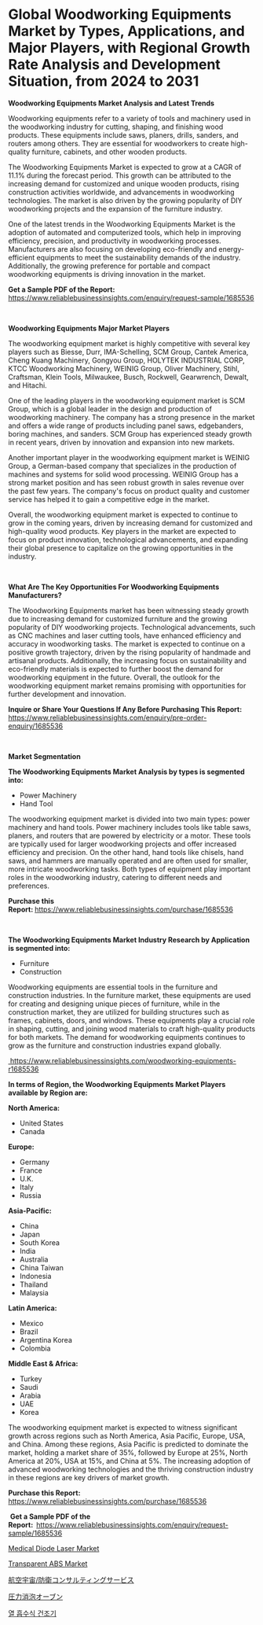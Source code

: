 <p><h1>Global Woodworking Equipments Market by Types, Applications, and Major Players, with Regional Growth Rate Analysis and Development Situation, from 2024 to 2031</h1></p><p><strong>Woodworking Equipments Market Analysis and Latest Trends</strong></p>
<p><p>Woodworking equipments refer to a variety of tools and machinery used in the woodworking industry for cutting, shaping, and finishing wood products. These equipments include saws, planers, drills, sanders, and routers among others. They are essential for woodworkers to create high-quality furniture, cabinets, and other wooden products.</p><p>The Woodworking Equipments Market is expected to grow at a CAGR of 11.1% during the forecast period. This growth can be attributed to the increasing demand for customized and unique wooden products, rising construction activities worldwide, and advancements in woodworking technologies. The market is also driven by the growing popularity of DIY woodworking projects and the expansion of the furniture industry.</p><p>One of the latest trends in the Woodworking Equipments Market is the adoption of automated and computerized tools, which help in improving efficiency, precision, and productivity in woodworking processes. Manufacturers are also focusing on developing eco-friendly and energy-efficient equipments to meet the sustainability demands of the industry. Additionally, the growing preference for portable and compact woodworking equipments is driving innovation in the market.</p></p>
<p><strong>Get a Sample PDF of the Report:&nbsp;</strong> <a href="https://www.reliablebusinessinsights.com/enquiry/request-sample/1685536">https://www.reliablebusinessinsights.com/enquiry/request-sample/1685536</a></p>
<p>&nbsp;</p>
<p><strong>Woodworking Equipments Major Market Players</strong></p>
<p><p>The woodworking equipment market is highly competitive with several key players such as Biesse, Durr, IMA-Schelling, SCM Group, Cantek America, Cheng Kuang Machinery, Gongyou Group, HOLYTEK INDUSTRIAL CORP, KTCC Woodworking Machinery, WEINIG Group, Oliver Machinery, Stihl, Craftsman, Klein Tools, Milwaukee, Busch, Rockwell, Gearwrench, Dewalt, and Hitachi.</p><p>One of the leading players in the woodworking equipment market is SCM Group, which is a global leader in the design and production of woodworking machinery. The company has a strong presence in the market and offers a wide range of products including panel saws, edgebanders, boring machines, and sanders. SCM Group has experienced steady growth in recent years, driven by innovation and expansion into new markets.</p><p>Another important player in the woodworking equipment market is WEINIG Group, a German-based company that specializes in the production of machines and systems for solid wood processing. WEINIG Group has a strong market position and has seen robust growth in sales revenue over the past few years. The company's focus on product quality and customer service has helped it to gain a competitive edge in the market.</p><p>Overall, the woodworking equipment market is expected to continue to grow in the coming years, driven by increasing demand for customized and high-quality wood products. Key players in the market are expected to focus on product innovation, technological advancements, and expanding their global presence to capitalize on the growing opportunities in the industry.</p></p>
<p>&nbsp;</p>
<p><strong>What Are The Key Opportunities For Woodworking Equipments Manufacturers?</strong></p>
<p><p>The Woodworking Equipments market has been witnessing steady growth due to increasing demand for customized furniture and the growing popularity of DIY woodworking projects. Technological advancements, such as CNC machines and laser cutting tools, have enhanced efficiency and accuracy in woodworking tasks. The market is expected to continue on a positive growth trajectory, driven by the rising popularity of handmade and artisanal products. Additionally, the increasing focus on sustainability and eco-friendly materials is expected to further boost the demand for woodworking equipment in the future. Overall, the outlook for the woodworking equipment market remains promising with opportunities for further development and innovation.</p></p>
<p><strong>Inquire or Share Your Questions If Any Before Purchasing This Report:</strong> <a href="https://www.reliablebusinessinsights.com/enquiry/pre-order-enquiry/1685536">https://www.reliablebusinessinsights.com/enquiry/pre-order-enquiry/1685536</a></p>
<p>&nbsp;</p>
<p><strong>Market Segmentation</strong></p>
<p><strong>The Woodworking Equipments Market Analysis by types is segmented into:</strong></p>
<p><ul><li>Power Machinery</li><li>Hand Tool</li></ul></p>
<p><p>The woodworking equipment market is divided into two main types: power machinery and hand tools. Power machinery includes tools like table saws, planers, and routers that are powered by electricity or a motor. These tools are typically used for larger woodworking projects and offer increased efficiency and precision. On the other hand, hand tools like chisels, hand saws, and hammers are manually operated and are often used for smaller, more intricate woodworking tasks. Both types of equipment play important roles in the woodworking industry, catering to different needs and preferences.</p></p>
<p><strong>Purchase this Report:&nbsp;</strong><a href="https://www.reliablebusinessinsights.com/purchase/1685536">https://www.reliablebusinessinsights.com/purchase/1685536</a></p>
<p>&nbsp;</p>
<p><strong>The Woodworking Equipments Market Industry Research by Application is segmented into:</strong></p>
<p><ul><li>Furniture</li><li>Construction</li></ul></p>
<p><p>Woodworking equipments are essential tools in the furniture and construction industries. In the furniture market, these equipments are used for creating and designing unique pieces of furniture, while in the construction market, they are utilized for building structures such as frames, cabinets, doors, and windows. These equipments play a crucial role in shaping, cutting, and joining wood materials to craft high-quality products for both markets. The demand for woodworking equipments continues to grow as the furniture and construction industries expand globally.</p></p>
<p><a href="https://www.reliablebusinessinsights.com/woodworking-equipments-r1685536">&nbsp;https://www.reliablebusinessinsights.com/woodworking-equipments-r1685536</a></p>
<p><strong>In terms of Region, the Woodworking Equipments Market Players available by Region are:</strong></p>
<p>
    <p> <strong> North America: </strong>
        <ul>
            <li>United States</li>
            <li>Canada</li>
        </ul>
        </p> 
    <p> <strong> Europe: </strong>
        <ul>
            <li>Germany</li>
            <li>France</li>
            <li>U.K.</li>
            <li>Italy</li>
            <li>Russia</li>
        </ul>
        </p> 
    <p> <strong> Asia-Pacific: </strong>
        <ul>
            <li>China</li>
            <li>Japan</li>
            <li>South Korea</li>
            <li>India</li>
            <li>Australia</li>
            <li>China Taiwan</li>
            <li>Indonesia</li>
            <li>Thailand</li>
            <li>Malaysia</li>
        </ul>
        </p> 
    <p> <strong> Latin America: </strong>
        <ul>
            <li>Mexico</li>
            <li>Brazil</li>
            <li>Argentina Korea</li>
            <li>Colombia</li>
        </ul>
        </p> 
    <p> <strong> Middle East & Africa: </strong>
        <ul>
            <li>Turkey</li>
            <li>Saudi</li>
            <li>Arabia</li>
            <li>UAE</li>
            <li>Korea</li>
        </ul>
    </p>
    </p>
<p><p>The woodworking equipment market is expected to witness significant growth across regions such as North America, Asia Pacific, Europe, USA, and China. Among these regions, Asia Pacific is predicted to dominate the market, holding a market share of 35%, followed by Europe at 25%, North America at 20%, USA at 15%, and China at 5%. The increasing adoption of advanced woodworking technologies and the thriving construction industry in these regions are key drivers of market growth.</p></p>
<p><strong>Purchase this Report: </strong><a href="https://www.reliablebusinessinsights.com/purchase/1685536">https://www.reliablebusinessinsights.com/purchase/1685536</a></p>
<p>&nbsp;<strong>Get a Sample PDF of the Report:&nbsp;&nbsp;</strong><a href="https://www.reliablebusinessinsights.com/enquiry/request-sample/1685536">https://www.reliablebusinessinsights.com/enquiry/request-sample/1685536</a></p>
<p><strong></strong></p>
<p><p><a href="https://github.com/YashRP12/Market-Research-Report-List-4/blob/main/medical-diode-laser-market.md">Medical Diode Laser Market</a></p><p><a href="https://github.com/EveKerluke2023/Market-Research-Report-List-1/blob/main/transparent-abs-market.md">Transparent ABS Market</a></p><p><a href="https://github.com/klon646/Market-Research-Report-List-1/blob/main/2957773102522.md">航空宇宙/防衛コンサルティングサービス</a></p><p><a href="https://github.com/Alenaieme/Market-Research-Report-List-1/blob/main/4929024102523.md">圧力消泡オーブン</a></p><p><a href="https://github.com/regina00882/Market-Research-Report-List-1/blob/main/442025596026.md">열 흡수식 건조기</a></p></p>